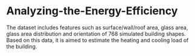 # Analyzing-the-Energy-Efficiency
The dataset includes features such as surface/wall/roof area, glass area, glass area distribution and orientation of 768 simulated building shapes. Based on this data, it is aimed to estimate the heating and cooling load of the building.
